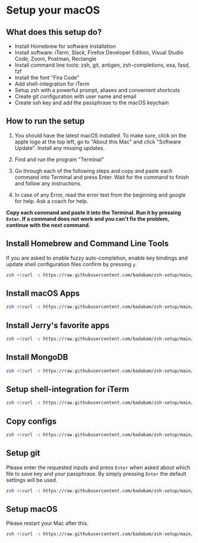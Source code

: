 # Setup your macOS

## What does this setup do?

- Install Homebrew for software installation
- Install software: iTerm, Slack, Firefox Developer Edition, Visual Studio Code, Zoom, Postman, Rectangle
- Install command line tools: zsh, git, antigen, zsh-completions, exa, fasd, fzf
- Install the font "Fira Code"
- Add shell-integration for iTerm
- Setup zsh with a powerful prompt, aliases and convenient shortcuts
- Create git configuration with user name and email
- Create ssh key and add the passphrase to the macOS keychain

## How to run the setup

1. You should have the latest macOS installed. To make sure, click on the apple logo at the top left, go to "About this Mac" and click "Software Update". Install any missing updates.

1. Find and run the program "Terminal"

1. Go through each of the following steps and copy and paste each command into Terminal and press Enter. Wait for the command to finish and follow any instructions.

1. In case of any Error, read the error text from the beginning and google for help. Ask a coach for help.

**Copy each command and paste it into the Terminal. Run it by pressing `Enter`. If a command does not work and you can't fix the problem, continue with the next command.**

## Install Homebrew and Command Line Tools

If you are asked to enable fuzzy auto-completion, enable key bindings and update shell configuration files confirm by pressing `y`.

```sh
zsh <(curl -s https://raw.githubusercontent.com/badabam/zsh-setup/main/scripts/install-brew)
```

## Install macOS Apps

```sh
zsh <(curl -s https://raw.githubusercontent.com/badabam/zsh-setup/main/scripts/install-apps)
```

## Install Jerry's favorite apps

```sh
zsh <(curl -s https://raw.githubusercontent.com/badabam/zsh-setup/main/scripts/install-jerrys-apps)
```

## Install MongoDB

```sh
zsh <(curl -s https://raw.githubusercontent.com/badabam/zsh-setup/main/scripts/install-mongo)
```

## Setup shell-integration for iTerm

```sh
zsh <(curl -s https://raw.githubusercontent.com/badabam/zsh-setup/main/scripts/setup-iterm)
```

## Copy configs

```sh
zsh <(curl -s https://raw.githubusercontent.com/badabam/zsh-setup/main/scripts/copy-configs)
```

## Setup git

Please enter the requested inputs and press `Enter` when asked about which file to save key and your passphrase. By simply pressing `Enter` the default settings will be used.

```sh
zsh <(curl -s https://raw.githubusercontent.com/badabam/zsh-setup/main/scripts/setup-git)
```

## Setup macOS

Please restart your Mac after this.

```sh
zsh <(curl -s https://raw.githubusercontent.com/badabam/zsh-setup/main/scripts/setup-macos)
```
